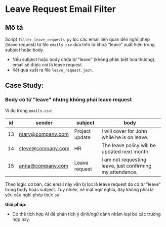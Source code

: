 # Leave Request Email Filter

## Mô tả
Script `filter_leave_requests.py` lọc các email liên quan đến nghỉ phép (leave request) từ file `emails.csv` dựa trên từ khoá "leave" xuất hiện trong subject hoặc body.
- Nếu subject hoặc body chứa từ "leave" (không phân biệt hoa thường), email sẽ được coi là leave request.
- Kết quả xuất ra file `leave_request.json`.


## Case Study: 
### Body có từ "leave" nhưng không phải leave request
Ví dụ trong `emails.csv`:

| id  | sender            | subject         | body                                               |
|-----|-------------------|-----------------|----------------------------------------------------|
| 13  | mary@company.com  | Project update  | I will cover for John while he is on leave.        |
| 14  | steve@company.com | HR              | The leave policy will be updated next month.       |
| 15  | anna@company.com  | Leave request   | I am not requesting leave, just confirming my attendance. |

Theo logic cơ bản, các email này vẫn bị lọc là leave request do có từ "leave" trong body hoặc subject. Tuy nhiên, về mặt ngữ nghĩa, đây không phải là yêu cầu nghỉ phép thực sự.

**Giải pháp:**
- Có thể tích hợp AI để phân tích ý định/ngữ cảnh nhằm loại bỏ các trường hợp này.
